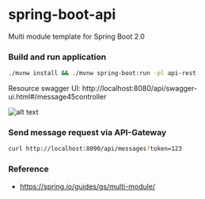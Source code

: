 # spring-boot-api
Multi module template for Spring Boot 2.0

### Build and run application

```bash
./mvnw install && ./mvnw spring-boot:run -pl api-rest
```
Resource swagger UI: http://localhost:8080/api/swagger-ui.html#/message45controller

![alt text](http://drive.google.com/uc?export=view&id=1iFhJRZiG1xS49fUyIXlcGE1SBQX3XNms)

### Send message request via API-Gateway
```bash
curl http://localhost:8090/api/messages?token=123
```

### Reference
- https://spring.io/guides/gs/multi-module/


